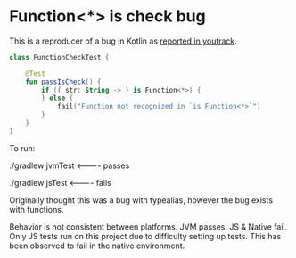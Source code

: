 # Function<*> is check bug

This is a reproducer of a bug in Kotlin as [reported in youtrack](https://youtrack.jetbrains.com/issue/KT-33149).

```kotlin
class FunctionCheckTest {

    @Test
    fun passIsCheck() {
        if ({ str: String -> } is Function<*>) {
        } else {
            fail("Function not recognized in `is Function<*>`")
        }
    }
}
```

To run:

./gradlew jvmTest  <----  passes

./gradlew jsTest   <----  fails

Originally thought this was a bug with typealias, however the bug exists with functions.

Behavior is not consistent between platforms.  JVM passes.  JS & Native fail.
Only JS tests run on this project due to difficulty setting up tests.  This has been observed to fail
in the native environment.
